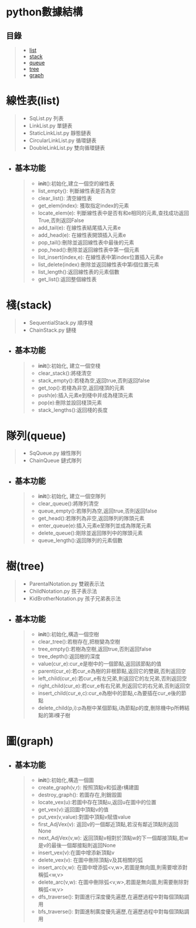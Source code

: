 **python數據結構**
=============

## 目錄

> * [list](#線性表list)
>* [stack](#棧stack)
>* [queue](#隊列queue)
>* [tree](#樹tree)
>* [graph](#圖graph)

# 線性表(list)

> * SqList.py 列表
>* LinkList.py 單鏈表
>* StaticLinkList.py 靜態鏈表
>* CircularLinkList.py 循環鏈表
>* DoubleLinkList.py 雙向循環鏈表

* ## 基本功能
  > * __init__():初始化,建立一個空的線性表
  >* list_empty(): 判斷線性表是否為空
  >* clear_list(): 清空線性表
  >* get_elem(index): 獲取指定index的元素
  >* locate_elem(e): 判斷線性表中是否有和e相同的元素,查找成功返回True,否則返回False
  >* add_tail(e): 在線性表結尾插入元素e
  >* add_head(e): 在線性表開頭插入元素e
  >* pop_tail():刪除並返回線性表中最後的元素
  >* pop_head():刪除並返回線性表中第一個元素
  >* list_insert(index,e): 在線性表中第index位置插入元素e
  >* list_delete(index):刪除並返回線性表中第i個位置元素
  >* list_length():返回線性表的元素個數
  >* get_list():返回整個線性表

# 棧(stack)

> * SequentialStack.py 順序棧
>* ChainStack.py 鏈棧

* ## 基本功能
  > * __init__():初始化, 建立一個空棧
  >* clear_stack():將棧清空
  >* stack_empty():若棧為空,返回true,否則返回false
  >* get_top():若棧為非空,返回棧頂的元素
  >* push(e):插入元素e到棧中并成為棧頂元素
  >* pop(e):刪除並設回棧頂元素
  >* stack_lengths():返回棧的長度

# 隊列(queue)

> * SqQueue.py 線性隊列
>* ChainQueue 鏈式隊列

* ## 基本功能
  > * __init__():初始化, 建立一個空隊列
  >* clear_queue():將隊列清空
  >* queue_empty():若隊列為空,返回true,否則返回false
  >* get_head():若隊列為非空,返回隊列的隊頭元素
  >* enter_queue(e):插入元素e至隊列並成為隊尾元素
  >* delete_queue():剛除並返回隊列中的隊頭元素
  >* queue_length():返回隊列的元素個數

# 樹(tree)

> * ParentalNotation.py 雙親表示法
>* ChildNotation.py 孩子表示法
>* KidBrotherNotation.py 孩子兄弟表示法

* ## 基本功能
  > * __init__():初始化,構造一個空樹
  >* clear_tree():若樹存在,把樹變為空樹
  >* tree_empty():若樹為空樹,返回true,否則返回false
  >* tree_depth():返回樹的深度
  >* value(cur_e):cur_e是樹中的一個節點,返回該節點的值
  >* parent(cur_e):若cur_e為樹的非根節點,返回它的雙親,否則返回空
  >* left_child(cur_e):若cur_e有左兄弟,則返回它的左兄弟,否則返回空
  >* right_child(cur_e):若cur_e有右兄弟,則返回它的右兄弟,否則返回空
  >* insert_child(cur_e,c):cur_e為樹中的節點,c為要插在cur_e後的節點
  >* delete_child(p,i):p為樹中某個節點,i為節點p的度,刪除機中p所轉結點的第i棵子樹

# 圖(graph)

* ## 基本功能
  > * __init__():初始化,構造一個圖
  > * create_graph(v,r): 按照頂點v和弧邊r構建圖
  > * destroy_graph(): 若圖存在,則銷毀圖
  > * locate_vex(u):若圖中存在頂點u,返回u在圖中的位置
  > * get_vex(v):返回圖中頂點v的值
  > * put_vex(v,value):對圖中頂點v賦值value
  > * first_AdjVex(v): 返回v的一個鄰近頂點,若沒有鄰近頂點則返回None
  > * next_AdjVex(v,w): 返回頂點v相對於頂點w的下一個鄰接頂點,若w是v的最後一個鄰接點則返回None
  > * insert_vex(v):在圖中增添新頂點v
  > * delete_vex(v): 在圖中刪除頂點v及其相關的弧
  > * insert_arc(v,w): 在圖中增添弧<v,w>,若圖是無向圖,則需要增添對稱弧<w,v>
  > * delete_arc(v,w): 在圖中刪除弧<v,w>,若圖是無向圖,則需要刪除對稱弧<w,v>
  > * dfs_traverse(): 對圖進行深度優先遍歷,在遍歷過程中對每個頂點調用
  > * bfs_traverse(): 對圖進制廣度優先遍歷,在遍歷過程中對每個頂點調用
